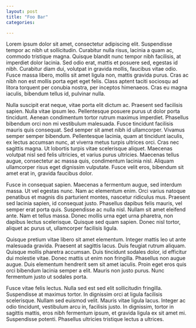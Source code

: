 ```yaml
---
layout: post
title: "Foo Bar"
categories:

---
```


Lorem ipsum dolor sit amet, consectetur adipiscing elit. Suspendisse tempor ac nibh ut sollicitudin. Curabitur nulla risus, lacinia a quam ac, commodo tristique magna. Quisque blandit nunc tempor nibh facilisis, at imperdiet dolor lacinia. Sed odio erat, mattis et posuere sed, egestas id nibh. Curabitur diam dui, volutpat in gravida mollis, faucibus vitae odio. Fusce massa libero, mollis sit amet ligula non, mattis gravida purus. Cras ac nibh non est mollis porta eget eget felis. Class aptent taciti sociosqu ad litora torquent per conubia nostra, per inceptos himenaeos. Cras eu magna iaculis, bibendum tellus id, pulvinar nulla.

Nulla suscipit erat neque, vitae porta elit dictum ac. Praesent sed facilisis sapien. Nulla vitae ipsum leo. Pellentesque posuere purus ut dolor porta tincidunt. Aenean condimentum tortor rutrum maximus imperdiet. Phasellus bibendum orci non mi vestibulum malesuada. Fusce tincidunt facilisis mauris quis consequat. Sed semper sit amet nibh id ullamcorper. Vivamus semper semper bibendum. Pellentesque lacinia, quam at tincidunt iaculis, ex lectus accumsan nunc, at viverra metus turpis ultrices orci. Cras nec sagittis magna. Ut lobortis turpis vitae scelerisque aliquet. Maecenas volutpat nisl sed felis ultricies, et varius purus ultricies. Maecenas tellus augue, consectetur ac massa quis, condimentum lacinia nisl. Aliquam ullamcorper risus eget dignissim vulputate. Fusce velit eros, bibendum sit amet erat in, gravida faucibus dolor.

Fusce in consequat sapien. Maecenas a fermentum augue, sed interdum massa. Ut vel egestas nunc. Nam ac elementum enim. Orci varius natoque penatibus et magnis dis parturient montes, nascetur ridiculus mus. Praesent sed lacinia sapien, id consequat justo. Phasellus dapibus felis mauris, vel semper erat porta quis. Suspendisse ac nulla nisl. Nullam sit amet eleifend ante. Nam et tellus massa. Donec mollis urna eget urna pharetra, non dapibus lectus scelerisque. Quisque sed quam sapien. Donec nisl tortor, aliquet ac purus ut, ullamcorper facilisis ligula.

Quisque pretium vitae libero sit amet elementum. Integer mattis leo ut ante malesuada gravida. Praesent at sagittis lacus. Duis feugiat rutrum aliquam. Quisque mollis pharetra accumsan. Duis tincidunt sodales dolor, id efficitur dui molestie vitae. Donec mattis ut enim non fringilla. Phasellus non augue augue. Duis elementum hendrerit sem sit amet iaculis. Proin eget eros quis orci bibendum lacinia semper a elit. Mauris non justo purus. Nunc fermentum justo ut sodales porta.

Fusce vitae felis lectus. Nulla sed est sed elit sollicitudin fringilla. Suspendisse at maximus tortor. In dignissim orci at ligula facilisis scelerisque. Nullam sed euismod velit. Mauris vitae ligula lacus. Integer ac odio tincidunt, vestibulum arcu in, facilisis justo. In dignissim, tortor in sagittis mattis, eros nibh fermentum ipsum, et gravida ligula ex sit amet mi. Suspendisse potenti. Phasellus ultricies tristique lectus a ultrices.